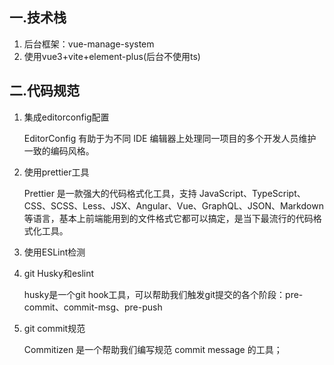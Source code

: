 ## 一.技术栈

1. 后台框架：vue-manage-system
2. 使用vue3+vite+element-plus(后台不使用ts)

## 二.代码规范

1. 集成editorconfig配置

   EditorConfig 有助于为不同 IDE 编辑器上处理同一项目的多个开发人员维护一致的编码风格。

2. 使用prettier工具

   Prettier 是一款强大的代码格式化工具，支持 JavaScript、TypeScript、CSS、SCSS、Less、JSX、Angular、Vue、GraphQL、JSON、Markdown 等语言，基本上前端能用到的文件格式它都可以搞定，是当下最流行的代码格式化工具。

3.  使用ESLint检测

4. git Husky和eslint

   husky是一个git hook工具，可以帮助我们触发git提交的各个阶段：pre-commit、commit-msg、pre-push

5. git commit规范

   Commitizen 是一个帮助我们编写规范 commit message 的工具；

